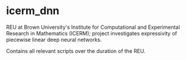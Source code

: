 # icerm_dnn

REU at Brown University's Institute for Computational and Experimental Research in Mathematics (ICERM); project investigates expressivity of piecewise linear deep neural networks. 

Contains all relevant scripts over the duration of the REU.
